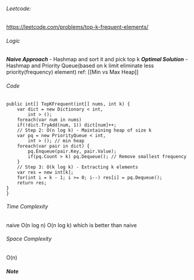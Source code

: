 
###### Leetcode:
https://leetcode.com/problems/top-k-frequent-elements/
###### Logic
***Naive Approach*** - Hashmap and sort it and pick top k
***Optimal Solution*** - Hashmap and Priority Queue(based on k limit eliminate less priority(frequency) element) ref: [[Min vs Max Heap]]


###### Code
```
public int[] TopKFrequent(int[] nums, int k) {
	var dict = new Dictionary < int,
		int > ();
	foreach(var num in nums)
	if(!dict.TryAdd(num, 1)) dict[num]++;
	// Step 2: O(n log k) - Maintaining heap of size k
	var pq = new PriorityQueue < int,
		int > (); // min heap
	foreach(var pair in dict) {
		pq.Enqueue(pair.Key, pair.Value);
		if(pq.Count > k) pq.Dequeue(); // Remove smallest frequency
	}
	// Step 3: O(k log k) - Extracting k elements
	var res = new int[k];
	for(int i = k - 1; i >= 0; i--) res[i] = pq.Dequeue();
	return res;
}
}
```

###### Time Complexity
naive O(n log n) 
O(n log k) which is better than naive
###### Space Complexity
O(n)

##### Note

